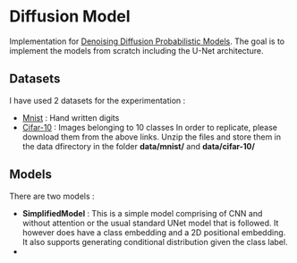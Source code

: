 # Diffusion Model
Implementation for [Denoising Diffusion Probabilistic Models](https://arxiv.org/pdf/2006.11239.pdf). 
The goal is to implement the models from scratch including the U-Net architecture. 

## Datasets
I have used 2 datasets for the experimentation :
* [Mnist](https://www.kaggle.com/datasets/hojjatk/mnist-dataset)  : Hand written digits
* [Cifar-10](https://www.cs.toronto.edu/~kriz/cifar.html) : Images belonging to 10 classes
In order to replicate, please download them from the above links. Unzip the files and store them in the data dfirectory in the folder **data/mnist/** and **data/cifar-10/**

## Models
There are two models :
* **SimplifiedModel** : This is a simple model comprising of CNN and without attention or the usual standard UNet model that is followed. It however does have a class embedding and a 2D positional embedding. It also supports generating conditional distribution given the class label.
* 